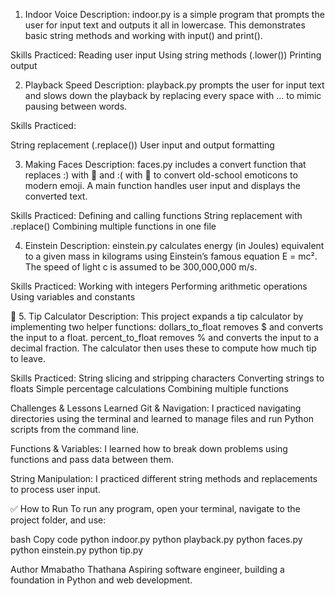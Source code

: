  1. Indoor Voice
Description:
indoor.py is a simple program that prompts the user for input text and outputs it all in lowercase. This demonstrates basic string methods and working with input() and print().

Skills Practiced:
Reading user input
Using string methods (.lower())
Printing output

 2. Playback Speed
Description:
playback.py prompts the user for input text and slows down the playback by replacing every space with ... to mimic pausing between words.

Skills Practiced:

String replacement (.replace())
User input and output formatting

 3. Making Faces
Description:
faces.py includes a convert function that replaces :) with 🙂 and :( with 🙁 to convert old-school emoticons to modern emoji. A main function handles user input and displays the converted text.

Skills Practiced:
Defining and calling functions
String replacement with .replace()
Combining multiple functions in one file

 4. Einstein
Description:
einstein.py calculates energy (in Joules) equivalent to a given mass in kilograms using Einstein’s famous equation E = mc². The speed of light c is assumed to be 300,000,000 m/s.

Skills Practiced:
Working with integers
Performing arithmetic operations
Using variables and constants

📌 5. Tip Calculator
Description:
This project expands a tip calculator by implementing two helper functions:
dollars_to_float removes $ and converts the input to a float.
percent_to_float removes % and converts the input to a decimal fraction.
The calculator then uses these to compute how much tip to leave.

Skills Practiced:
String slicing and stripping characters
Converting strings to floats
Simple percentage calculations
Combining multiple functions

 Challenges & Lessons Learned
Git & Navigation:
I practiced navigating directories using the terminal and learned to manage files and run Python scripts from the command line.

Functions & Variables:
I learned how to break down problems using functions and pass data between them.

String Manipulation:
I practiced different string methods and replacements to process user input.

✅ How to Run
To run any program, open your terminal, navigate to the project folder, and use:

bash
Copy code
python indoor.py
python playback.py
python faces.py
python einstein.py
python tip.py

Author
Mmabatho Thathana
Aspiring software engineer, building a foundation in Python and web development.
